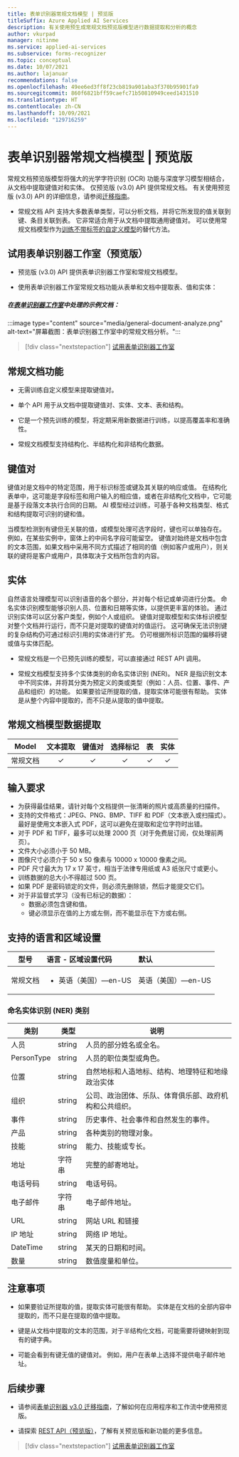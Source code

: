 ```yaml
---
title: 表单识别器常规文档模型 | 预览版
titleSuffix: Azure Applied AI Services
description: 有关使用预生成常规文档预览版模型进行数据提取和分析的概念
author: vkurpad
manager: nitinme
ms.service: applied-ai-services
ms.subservice: forms-recognizer
ms.topic: conceptual
ms.date: 10/07/2021
ms.author: lajanuar
recommendations: false
ms.openlocfilehash: 49ee6ed3ff8f23cb819a901aba3f370b95901fa9
ms.sourcegitcommit: 860f6821bff59caefc71b50810949ceed1431510
ms.translationtype: HT
ms.contentlocale: zh-CN
ms.lasthandoff: 10/09/2021
ms.locfileid: "129716259"
---
```

<!-- markdownlint-disable MD033 -->

# <a name="form-recognizer-general-document-model--preview"></a>表单识别器常规文档模型 | 预览版

常规文档预览版模型将强大的光学字符识别 (OCR) 功能与深度学习模型相结合，从文档中提取键值对和实体。 仅预览版 (v3.0) API 提供常规文档。  有关使用预览版 (v3.0) API 的详细信息，请参阅[迁移指南](v3-migration-guide.md)。

* 常规文档 API 支持大多数表单类型，可以分析文档，并将它所发现的值关联到键、条目关联到表。 它非常适合用于从文档中提取通用键值对。 可以使用常规文档模型作为[训练不带标签的自定义模型](compose-custom-models.md#train-without-labels)的替代方法。

## <a name="try-form-recognizer-studio-preview"></a>试用表单识别器工作室（预览版）

* 预览版 (v3.0) API 提供表单识别器工作室和常规文档模型。

* 使用表单识别器工作室常规文档功能从表单和文档中提取表、值和实体：

##### <a name="sample-document-processed-in-the-form-recognizer-studio"></a>在[表单识别器工作室](https://formrecognizer.appliedai.azure.com/studio/prebuilt?formType=document)中处理的示例文档：

:::image type="content" source="media/general-document-analyze.png" alt-text="屏幕截图：表单识别器工作室中的常规文档分析。":::

> [!div class="nextstepaction"]
> [试用表单识别器工作室](https://formrecognizer.appliedai.azure.com/studio/prebuilt?formType=document)

## <a name="general-document-features"></a>常规文档功能

* 无需训练自定义模型来提取键值对。

* 单个 API 用于从文档中提取键值对、实体、文本、表和结构。

* 它是一个预先训练的模型，将定期采用新数据进行训练，以提高覆盖率和准确性。

* 常规文档模型支持结构化、半结构化和非结构化数据。

## <a name="key-value-pairs"></a>键值对

键值对是文档中的特定范围，用于标识标签或键及其关联的响应或值。 在结构化表单中，这可能是字段标签和用户输入的相应值，或者在非结构化文档中，它可能是基于段落文本执行合同的日期。  AI 模型经过训练，可基于各种文档类型、格式和结构提取可识别的键和值。

当模型检测到有键但无关联的值，或模型处理可选字段时，键也可以单独存在。 例如，在某些实例中，窗体上的中间名字段可能留空。 键值对始终是文档中包含的文本范围，如果文档中采用不同方式描述了相同的值（例如客户或用户），则关联的键将是客户或用户，具体取决于文档所包含的内容。 

## <a name="entities"></a>实体

自然语言处理模型可以识别语音的各个部分，并对每个标记或单词进行分类。 命名实体识别模型能够识别人员、位置和日期等实体，以提供更丰富的体验。 通过识别实体可以区分客户类型，例如个人或组织。
键值对提取模型和实体标识模型对整个文档并行运行，而不只是对提取的键值对的值运行。 这可确保无法识别键的复杂结构仍可通过标识引用的实体进行扩充。 仍可根据所标识范围的偏移将键或值与实体匹配。

* 常规文档是一个已预先训练的模型，可以直接通过 REST API 调用。 

* 常规文档模型支持多个实体类别的命名实体识别 (NER)。 NER 是指识别文本中不同实体，并将其分类为预定义的类或类型（例如：人员、位置、事件、产品和组织）的功能。 如果要验证所提取的值，提取实体可能很有帮助。 实体是从整个内容中提取的，而不只是从提取的值中提取。

## <a name="general-document-model-data-extraction"></a>常规文档模型数据提取

| **Model**   | 文本提取 |键值对 |选择标记   | **表**   |**实体** |
| --- | :---: |:---:| :---: | :---: |:---: |
|常规文档  | ✓  |  ✓ | ✓  | ✓  | ✓  |

## <a name="input-requirements"></a>输入要求

* 为获得最佳结果，请针对每个文档提供一张清晰的照片或高质量的扫描件。
* 支持的文件格式：JPEG、PNG、BMP、TIFF 和 PDF（文本嵌入或扫描式）。 最好是使用文本嵌入式 PDF，这可以避免在提取和定位字符时出错。
* 对于 PDF 和 TIFF，最多可以处理 2000 页（对于免费层订阅，仅处理前两页）。
* 文件大小必须小于 50 MB。
* 图像尺寸必须介于 50 x 50 像素与 10000 x 10000 像素之间。
* PDF 尺寸最大为 17 x 17 英寸，相当于法律专用纸或 A3 纸张尺寸或更小。
* 训练数据的总大小不得超过 500 页。
* 如果 PDF 是密码锁定的文件，则必须先删除锁，然后才能提交它们。
* 对于非监督式学习（没有已标记的数据）：
  * 数据必须包含键和值。
  * 键必须显示在值的上方或左侧，而不能显示在下方或右侧。

## <a name="supported-languages-and-locales"></a>支持的语言和区域设置

| 型号 | 语言 - 区域设置代码 | 默认 |
|--------|:----------------------|:---------|
|常规文档| <ul><li>英语（美国）—en-US</li></ul>| 英语（美国）—en-US|

### <a name="named-entity-recognition-ner-categories"></a>命名实体识别 (NER) 类别

| 类别 | 类型 | 说明 |
|-----------|-------|--------------------|
| 人员 | string | 人员的部分姓名或全名。 |
|PersonType | string | 人员的职位类型或角色。  |
| 位置 | string | 自然地标和人造地标、结构、地理特征和地缘政治实体 |
| 组织 | string | 公司、政治团体、乐队、体育俱乐部、政府机构和公共组织。 |
| 事件 | string | 历史事件、社会事件和自然发生的事件。 |
| 产品 | string |各种类别的物理对象。 |
| 技能 | string | 能力、技能或专长。 |
| 地址 | 字符串 | 完整的邮寄地址。 |
| 电话号码 | string| 电话号码。 | 
电子邮件 | 字符串 | 电子邮件地址。 |
| URL | string| 网站 URL 和链接|
| IP 地址 | string| 网络 IP 地址。 |
| DateTime | string| 某天的日期和时间。 |
| 数量 | string | 数值度量和单位。 |

## <a name="considerations"></a>注意事项

* 如果要验证所提取的值，提取实体可能很有帮助。 实体是在文档的全部内容中提取的，而不只是在提取的值中提取。

* 键是从文档中提取的文本的范围，对于半结构化文档，可能需要将键映射到现有的键字典。

* 可能会看到有键无值的键值对。 例如，用户在表单上选择不提供电子邮件地址。

## <a name="next-steps"></a>后续步骤

* 请参阅[表单识别器 v3.0 迁移指南](v3-migration-guide.md)，了解如何在应用程序和工作流中使用预览版。

* 请探索 [REST API（预览版）](https://westus.dev.cognitive.microsoft.com/docs/services/form-recognizer-api-v3-0-preview-1/operations/AnalyzeDocument)，了解有关预览版和新功能的更多信息。

> [!div class="nextstepaction"]
> [试用表单识别器工作室](https://formrecognizer.appliedai.azure.com/studio)

